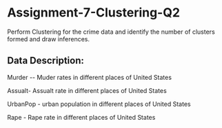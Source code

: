 # Assignment-7-Clustering-Q2
Perform Clustering for the crime data and identify the number of clusters formed and draw inferences.

## Data Description:

Murder -- Muder rates in different places of United States

Assualt- Assualt rate in different places of United States

UrbanPop - urban population in different places of United States

Rape - Rape rate in different places of United States
